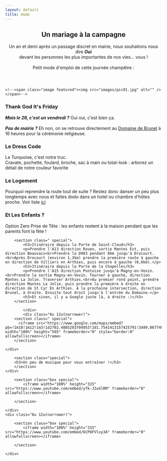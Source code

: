 ```yaml
---
layout: default
title: Home
---
```


<section class="box special">
	<header class="major">
		<h2>Un mariage à la campagne
		</h2>
		<p>Un an et demi après un passage discret en mairie, nous souhaitons nous dire <em><b>Oui</b></em><br>devant les personnes les plus importantes de nos vies... vous !<br><br>Petit mode d'emploi de cette journée champêtre :</p>
	</header>

	<!--<span class="image featured"><img src="images/pic01.jpg" alt="" /></span>-->

</section>

<section class="box special features">
	<div class="features-row">
		<section>
			<span class="icon major fa-heart accent4"></span>
			<h3>Thank God It's Friday</h3>
			<p><i><b>Mais le 26, c'est un vendredi ?</b></i> Oui oui, c'est bien ça.<br><br><b><i>Pas de mairie ?</i></b> Eh non, on se retrouve directement au <a href="#plans">Domaine de Brunel</a> à 16 heures pour la cérémonie religieuse.</p>
		</section>
		<section>
			<span class="icon major fa-suitcase accent3"></span>
			<h3>Le Dress Code</h3>
			<p>Le Turquoise, c'est notre truc.<br>Cravate, pochette, foulard, broche, sac à main ou total-look : arborez un détail de notre couleur favorite</p>
		</section>
	</div>
	<div class="features-row">
	<section>
		<span class="icon major fa-hotel accent5"></span>
		<h3>Le Logement</h3>
		<p>Pourquoi reprendre la route tout de suite ? Restez donc danser un peu plus longtemps avec nous et faites dodo dans un hotel ou chambre d'hôtes proche. Voir liste <a href="assets/images/LogementsBrunel.pdf" target="_new">ici</a></p>
	</section>
		<section>
			<span class="icon major fa-child accent2"></span>
			<h3>Et Les Enfants ?</h3>
			<p>Option Zero Prise de Tête : les enfants restent à la maison pendant que les parents font la fête !</p>
		</section>
	</div>
</section>

<section class="box special" id="plans">
<div class="row">
	<div class="6u 12u(narrower)">

		<section class=" special">
			<h3>Itinéraire depuis la Porte de Saint-Cloud</h3>
			<p>Prendre l'A13 direction Rouen, sortie Mantes Est, puis direction Beauvais<br>Prendre la D983 pendant 8km jusqu'à Drocourt.<br>Après Drocourt (environ 1,3km) prendre la première route à gauche en direction de Villiers en Arthies, puis encore à gauche (0,6km).</p>
			<h3>Itinéraire depuis la Porte de la Chapelle</h3>
			<p>Prendre l'A15 direction Pontoise jusqu'à Magny-en-Vexin.<br>Prendre la sortie Magny-en-Vexin. Tourner à gauche, direction Mantes La Jolie. Traverser Arthies.<br>Au premier rond point, prendre direction Mantes La Jolie, puis prendre la première à droite en direction de St Cyr En Arthies. A la prochaine intersection, direction Brunel, à droite. Ensuite tout droit jusqu'à l'entrée du Domaine.</p>
			<h3>Et sinon, il y a Google juste là, à droite :)</h3>
		</section>

			</div>
			<div class="6u 12u(narrower)">
		<section class=" special">
		  <iframe src="https://www.google.com/maps/embed?pb=!1m18!1m12!1m3!1d2702.4885203704953!2d1.7541413157425791!3d49.067749979308594!2m3!1f0!2f0!3f0!3m2!1i1024!2i768!4f13.1!3m3!1m2!1s0x47e6ea806e2a5d49%3A0x92998ae9b38e1d48!2sDomaine+de+Brunel!5e1!3m2!1sfr!2sfr!4v1480863371138" width="100%" height="585" frameborder="0" style="border:0" allowfullscreen></iframe>
		</section>

	</div>
</div>
</section>

<!--
<div class="row">
	<div class="6u 12u(narrower)">

		<section class="box special">
			<span class="image featured"><img src="assets/images/pic02.jpg" alt="" /></span>
			<h3>Sed lorem adipiscing</h3>
			<p>Integer volutpat ante et accumsan commophasellus sed aliquam feugiat lorem aliquet ut enim rutrum phasellus iaculis accumsan dolore magna aliquam veroeros.</p>
			<ul class="actions">
				<li><a href="#" class="button alt">Learn More</a></li>
			</ul>
		</section>

	</div>
	<div class="6u 12u(narrower)">

		<section class="box special">
		  <span class="image featured"><img src="assets/images/pic02.jpg" alt="" /></span>
			<h3>Accumsan integer</h3>
			<p>Integer volutpat ante et accumsan commophasellus sed aliquam feugiat lorem aliquet ut enim rutrum phasellus iaculis accumsan dolore magna aliquam veroeros.</p>
			<ul class="actions">
				<li><a href="#" class="button alt">Learn More</a></li>
			</ul>
		</section>

	</div>
</div>
-->
<div class="row">
	<div class="12u 12u(narrower)">

		<section class="special">
		<h3>Un peu de musique pour vous entraîner !</h3>
		</section>
	</div>
</div>


<div class="row">
	<div class="6u 12u(narrower)">

		<section class="box special">
			<iframe width="100%" height="315" src="https://www.youtube.com/embed/yfk-JIwSlRM" frameborder="0" allowfullscreen></iframe>

		</section>

	</div>
	<div class="6u 12u(narrower)">

		<section class="box special">
			<iframe width="100%" height="315" src="https://www.youtube.com/embed/6CP8FVlxy3A" frameborder="0" allowfullscreen></iframe>

		</section>

	</div>
</div>
